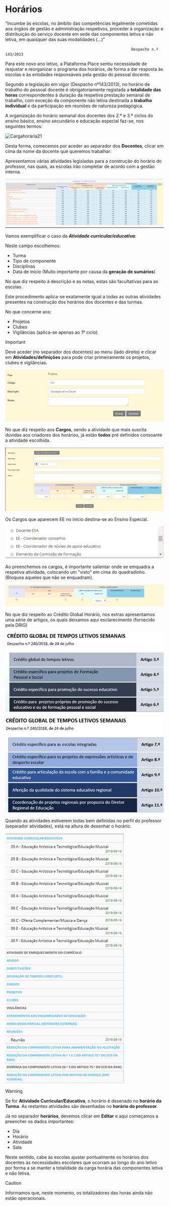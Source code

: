 ﻿# Horários

“Incumbe às escolas, no âmbito das competências legalmente cometidas aos órgãos de gestão e administração respetivos, proceder à organização e distribuição do serviço docente em sede das componentes letiva e não letiva, em quaisquer das suas modalidades (…)”

                                                            Despacho n.º 143/2013

Para este novo ano letivo, a Plataforma Place sentiu necessidade de reajustar e reorganizar o programa dos horários, de forma a dar resposta às escolas e às entidades responsáveis pela gestão do pessoal docente. 


Segundo a legislação em vigor (Despacho nº143/2013), no horário de trabalho do pessoal docente é  obrigatoriamente registada a **totalidade das horas** correspondentes à duração da respetiva prestação semanal de trabalho, com exceção da componente não letiva destinada a **trabalho individual** e da participação em reuniões de natureza pedagógica.

A organização do horário semanal dos docentes dos 2.º e 3.º ciclos do ensino básico, ensino secundário e educação especial faz-se, nos seguintes termos:


![Cargahorária21](../../images/Place21/Alunos/cargahorária21.PNG)

Desta forma, comecemos por aceder ao separador dos **Docentes**, clicar em cima da nome da docente que queremos trabalhar: 

Apresentamos várias atividades legisladas para a construção do horário do professor, nas quais, as escolas irão completar de acordo com a gestão interna. 


![Atividades](../../images/Place21/Alunos/atividades.PNG)

Vamos exemplificar o caso da ***Atividade curricular/educativa***:

Neste campo escolhemos:
- Turma
- Tipo de componente 
- Disciplinas
- Data de início (Muito importante por causa da **geração de sumários**)

No que diz respeito à descrição e as notas, estas são facultativas para as escolas. 

Este procedimento aplica-se exatamente igual a todas as outras atividades presentes na construção dos horários dos docentes e das turmas. 

No que concerne aos: 

- Projetos
- Clubes
- Vigilâncias (aplica-se apenas ao 1º ciclo)

> [!IMPORTANT]  
> Deve aceder (no separador dos docentes) ao menu (lado direito) e clicar em **Atividades/definições** para pode criar primeiramente os projetos, clubes e vigilâncias. 

![Projetos](../../images/Place21/Alunos/Projetos.PNG)


No que diz respeito aos **Cargos**, sendo a atividade que mais suscita dúvidas aos criadores dos horários, já estão **todos** pré definidos consoante a atividade escolhida. 

![Cargos](../../images/Place21/Alunos/cargos.PNG)

Os Cargos que aparecem EE no início destina-se ao Ensino Especial.

![Ee](../../images/Place21/Alunos/ee.PNG)


Ao preenchemos os cargos, é importante salientar onde se emquadra a respetiva atividade, colocando um "visto" em cima do quadradinho. (Bloquea aqueles que não se enquadram).


![Definir](../../images/Place21/Alunos/definir.PNG)

No que diz respeito ao Crédito Global Horário, nos extras apresentamos uma série de artigos, os quais deixamos aqui esclarecimento (fornecido pela DRIG)

![Cgh1](../../images/Place21/Alunos/cgh1.PNG)

![C G H2](../../images/Place21/Alunos/CGH2.PNG)


Quando as atividades estiverem todas bem definidas no perfil do professor (separador atividades), está na altura de desenhar o horário.

![Atividadedefinida](../../images/Place21/Alunos/atividadedefinida.PNG)

> [!WARNING]  
> Se for **Atividade Curricular/Educativa**, o horário é desenado no **horário da Turma**. As restantes atividades são desenhadas no **horário do professor**.

Já no separador **horários**, devemos clicar em **Editar** e aqui começamos a preencher os dados importantes: 
- Dia
- Horário
- Atividade 
- Sala

Neste sentido, cabe às escolas ajustar pontualmente os horários dos docentes às necessidades escolares que ocorram ao longo do ano letivo por forma a se manter a totalidade da carga horária das componentes letiva e não letiva.


> [!CAUTION]  
> Informamos que, neste momento, os totalizadores das horas ainda não estão operacionais. 


